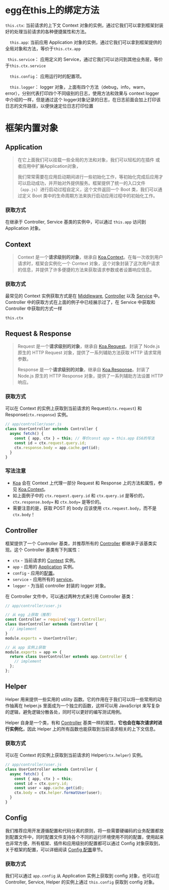 # egg在this上的绑定方法

`this.ctx`: 
    当前请求的上下文 Context 对象的实例，通过它我们可以拿到框架封装好的处理当前请求的各种便捷属性和方法。

`  this.app`: 
    当前应用 Application 对象的实例，通过它我们可以拿到框架提供的全局对象和方法，等价于`this.ctx.app`

 ` this.service`：
    应用定义的 Service，通过它我们可以访问到其他业务层，等价于`this.ctx.service`

`  this.config`：
    应用运行时的配置项。

`  this.logger`：
    logger 对象，上面有四个方法（debug，info，warn，error），分别代表打印四个不同级别的日志，使用方法和效果与 context logger 中介绍的一样，但是通过这个 logger对象记录的日志，在日志前面会加上打印该日志的文件路径，以便快速定位日志打印位置



# 框架内置对象

## Application

> 在它上面我们可以挂载一些全局的方法和对象，我们可以轻松的在插件 或者应用中扩展Application对象，
>
> 我们常常需要在应用启动期间进行一些初始化工作，等初始化完成后应用才可以启动成功，并开始对外提供服务。框架提供了统一的入口文件（`app.js`）进行启动过程自定义，这个文件返回一个 Boot 类，我们可以通过定义 Boot 类中的生命周期方法来执行启动应用过程中的初始化工作。

### 获取方式

在继承于 Controller, Service 基类的实例中，可以通过 `this.app` 访问到 Application 对象。

## Context

> Context 是一个**请求级别的对象**，继承自 [Koa.Context](http://koajs.com/#context)。在每一次收到用户请求时，框架会实例化一个 Context 对象，这个对象封装了这次用户请求的信息，并提供了许多便捷的方法来获取请求参数或者设置响应信息。

### 获取方式

最常见的 Context 实例获取方式是在 [Middleware](https://eggjs.org/zh-cn/basics/middleware.html), [Controller](https://eggjs.org/zh-cn/basics/controller.html) 以及 [Service](https://eggjs.org/zh-cn/basics/service.html) 中。Controller 中的获取方式在上面的例子中已经展示过了，在 Service 中获取和 Controller 中获取的方式一样

`this.ctx`

## Request & Response

>  Request 是一个**请求级别的对象**，继承自 [Koa.Request](http://koajs.com/#request)。封装了 Node.js 原生的 HTTP Request 对象，提供了一系列辅助方法获取 HTTP 请求常用参数。
>
> Response 是一个**请求级别的对象**，继承自 [Koa.Response](http://koajs.com/#response)。封装了 Node.js 原生的 HTTP Response 对象，提供了一系列辅助方法设置 HTTP 响应。

### 获取方式

可以在 Context 的实例上获取到当前请求的 Request(`ctx.request`) 和 Response(`ctx.response`) 实例。

```js
// app/controller/user.js
class UserController extends Controller {
  async fetch() {
    const { app, ctx } = this; // 等价const app = this.app ES6的写法
    const id = ctx.request.query.id;
    ctx.response.body = app.cache.get(id);
  }
}
```

### 写法注意

- [Koa](http://koajs.com/) 会在 Context 上代理一部分 Request 和 Response 上的方法和属性，参见 [Koa.Context](http://koajs.com/#context)。
- 如上面例子中的 `ctx.request.query.id` 和 `ctx.query.id` 是等价的，`ctx.response.body=` 和 `ctx.body=` 是等价的。
- 需要注意的是，获取 POST 的 body 应该使用 `ctx.request.body`，而不是 `ctx.body`！

## Controller

框架提供了一个 Controller 基类，并推荐所有的 [Controller](https://eggjs.org/zh-cn/basics/controller.html) 都继承于该基类实现。这个 Controller 基类有下列属性：

- `ctx` - 当前请求的 [Context](https://eggjs.org/zh-cn/basics/objects.html#context) 实例。
- `app` - 应用的 [Application](https://eggjs.org/zh-cn/basics/objects.html#application) 实例。
- `config` - 应用的[配置](https://eggjs.org/zh-cn/basics/config.html)。
- `service` - 应用所有的 [service](https://eggjs.org/zh-cn/basics/service.html)。
- `logger` - 为当前 controller 封装的 logger 对象。

在 Controller 文件中，可以通过两种方式来引用 Controller 基类：

```js
// app/controller/user.js

// 从 egg 上获取（推荐）
const Controller = require('egg').Controller;
class UserController extends Controller {
  // implement
}
module.exports = UserController;

// 从 app 实例上获取
module.exports = app => {
  return class UserController extends app.Controller {
    // implement
  };
};
```

## Helper

Helper 用来提供一些实用的 utility 函数。它的作用在于我们可以将一些常用的动作抽离在 helper.js 里面成为一个独立的函数，这样可以用 JavaScript 来写复杂的逻辑，避免逻辑分散各处，同时可以更好的编写测试用例。

Helper 自身是一个类，有和 [Controller](https://eggjs.org/zh-cn/basics/objects.html#controller) 基类一样的属性，**它也会在每次请求时进行实例化**，因此 Helper 上的所有函数也能获取到当前请求相关的上下文信息。

### 获取方式

可以在 Context 的实例上获取到当前请求的 Helper(`ctx.helper`) 实例。

```js
// app/controller/user.js
class UserController extends Controller {
  async fetch() {
    const { app, ctx } = this;
    const id = ctx.query.id;
    const user = app.cache.get(id);
    ctx.body = ctx.helper.formatUser(user);
  }
}
```

## Config

我们推荐应用开发遵循配置和代码分离的原则，将一些需要硬编码的业务配置都放到配置文件中，同时配置文件支持各个不同的运行环境使用不同的配置，使用起来也非常方便，所有框架、插件和应用级别的配置都可以通过 Config 对象获取到，关于框架的配置，可以详细阅读 [Config 配置](https://eggjs.org/zh-cn/basics/config.html)章节。

### 获取方式

我们可以通过 `app.config` 从 Application 实例上获取到 config 对象，也可以在 Controller, Service, Helper 的实例上通过 `this.config` 获取到 config 对象。